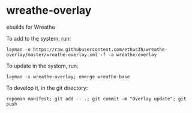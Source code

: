# wreathe-overlay
ebuilds for Wreathe

To add to the system, run:

`layman -o https://raw.githubusercontent.com/ethus3h/wreathe-overlay/master/wreathe-overlay.xml -f -a wreathe-overlay`

To update in the system, run:

`layman -s wreathe-overlay; emerge wreathe-base`

To develop it, in the git directory:

`repoman manifest; git add -- .; git commit -m "Overlay update"; git push`

